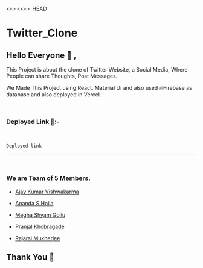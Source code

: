 <<<<<<< HEAD
# Twitter_Clone

## Hello Everyone 👋 ,

This Project is about the clone of Twitter Website, a Social Media, Where People can share Thoughts, Post Messages. 

We Made This Project using React, Material Ui and also used 🔥Firebase as database and also deployed in Vercel.

<br>

### Deployed Link 🚀:-    
<br>

    Deployed link

<hr>
<br>

### We are Team of 5 Members.

* <a href="https://github.com/Ajaykvishwakarma">Ajay Kumar Vishwakarma</a>

* <a href="https://github.com/Anands-88">Ananda S Holla</a>

* <a href="https://github.com/meghashyamgollu">Megha Shyam Gollu</a>

* <a href="https://github.com/Pranjal7777">Pranjal Khobragade</a>

* <a href="https://github.com/RajarsiMukherjee">Rajarsi Mukherjee</a>


## Thank You 🙏 

